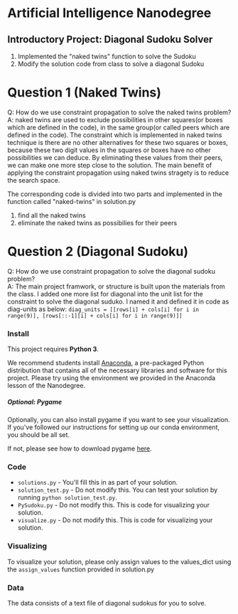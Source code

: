 # Artificial Intelligence Nanodegree
## Introductory Project: Diagonal Sudoku Solver
1. Implemented the "naked twins" function to solve the Sudoku
2. Modify the solution code from class to solve a diagonal Sudoku

# Question 1 (Naked Twins)
Q: How do we use constraint propagation to solve the naked twins problem?  
A: naked twins are used to exclude possibilities in other squares(or boxes which are defined in the code), in the same group(or called peers which are defined in the  code). The constraint which is implemented in naked twins technique is there are no other alternatives for these two squares or boxes, because these two digit values in the squares or boxes have no other possibilities we can deduce. By eliminating these values from their peers, we can make one more step close to the solution. The main benefit of applying the constraint propagation using naked twins stragety is to reduce the search space.

The corresponding code is divided into two parts and implemented in the function called "naked-twins" in solution.py
1. find all the naked twins
2. eliminate the naked twins as possibilies for their peers

# Question 2 (Diagonal Sudoku)
Q: How do we use constraint propagation to solve the diagonal sudoku problem?  
A: The main project framwork, or structure is built upon the materials from the class. I added one more list for diagonal into the unit list for the constraint to solve the diagonal suduko. I named it and defined it in code as diag-units as below: 
`diag_units = [[rows[i] + cols[i] for i in range(9)], [rows[::-1][i] + cols[i] for i in range(9)]]`

### Install

This project requires **Python 3**.

We recommend students install [Anaconda](https://www.continuum.io/downloads), a pre-packaged Python distribution that contains all of the necessary libraries and software for this project. 
Please try using the environment we provided in the Anaconda lesson of the Nanodegree.

##### Optional: Pygame

Optionally, you can also install pygame if you want to see your visualization. If you've followed our instructions for setting up our conda environment, you should be all set.

If not, please see how to download pygame [here](http://www.pygame.org/download.shtml).

### Code

* `solutions.py` - You'll fill this in as part of your solution.
* `solution_test.py` - Do not modify this. You can test your solution by running `python solution_test.py`.
* `PySudoku.py` - Do not modify this. This is code for visualizing your solution.
* `visualize.py` - Do not modify this. This is code for visualizing your solution.

### Visualizing

To visualize your solution, please only assign values to the values_dict using the ```assign_values``` function provided in solution.py

### Data

The data consists of a text file of diagonal sudokus for you to solve.